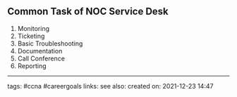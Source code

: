 ## Common Task of NOC Service Desk

1. Monitoring
2. Ticketing
3. Basic Troubleshooting
4. Documentation
5. Call Conference
6. Reporting



---
tags: #ccna #careergoals 
links:
see also:
created on: 2021-12-23 14:47